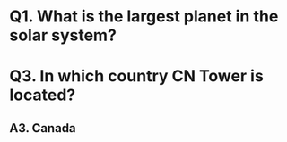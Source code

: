# Q1. What is the largest planet in the solar system?
# Q3. In which country CN Tower is located?

## A3. Canada 